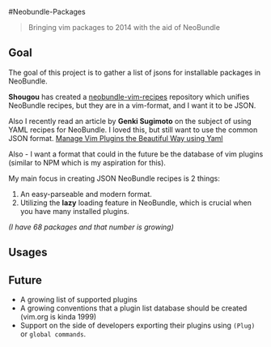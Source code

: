 #Neobundle-Packages
> Bringing vim packages to 2014 with the aid of NeoBundle

## Goal

The goal of this project is to gather a list of jsons for installable packages in NeoBundle.

**Shougou** has created a [neobundle-vim-recipes](https://github.com/Shougo/neobundle-vim-recipes) repository
which unifies NeoBundle recipes, but they are in a vim-format, and I want it to be JSON.

Also I recently read an article by **Genki Sugimoto** on the subject of using YAML recipes for NeoBundle. I loved this,
but still want to use the common JSON format.
[Manage Vim Plugins the Beautiful Way using Yaml](http://genkisugimoto.com/blog/manage-vim-plugins-via-yaml/)

Also - I want a format that could in the future be the database of vim plugins (similar to NPM which
is my aspiration for this).

My main focus in creating JSON NeoBundle recipes is 2 things:
1. An easy-parseable and modern format.
2. Utilizing the **lazy** loading feature in NeoBundle, which is crucial when you have many installed plugins.

*(I have 68 packages and that number is growing)*

## Usages

## Future

- A growing list of supported plugins
- A growing conventions that a plugin list database should be created (vim.org is kinda 1999)
- Support on the side of developers exporting their plugins using `(Plug)` or `global commands`.
